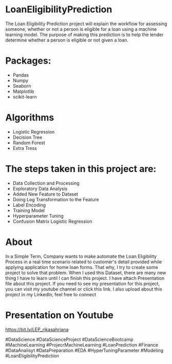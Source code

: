# LoanEligibilityPrediction
The Loan Eligibility Prediction project will explain the workflow for assessing someone, whether or not a person is eligible for a loan using a machine learning model. The purpose of making this prediction is to help the lender determine whether a person is eligible or not given a loan.

# Packages:
- Pandas
- Numpy
- Seaborn
- Matplotlib
- scikit-learn

# Algorithms

- Logistic Regression
- Decision Tree
- Random Forest
- Extra Tress

# The steps taken in this project are:
- Data Collection and Processing
- Exploratory Data Analysis
- Added New Feature to Dataset
- Doing Log Transformation to the Feature
- Label Encoding
- Training Model
- Hyperparameter Tuning
- Confusion Matrix Logistic Regression


# About

In a Simple Term, Company wants to make automate the Loan Eligibility Process in a real time scenario related to customer's detail provided while applying application for home loan forms. That why, I try to create some project to solve that problem. When I used this Dataset, there are many new thing I have to learn until I can finish this project. I have attach Presentation file about this project. If you need to see my presentation for this project, you can visit my youtube channel or click this link. I also upload about this project in my LinkedIn, feel free to connect


# Presentation on Youtube

https://bit.ly/LEP_rikasahriana


#DataScience #DataScienceProject #DataScienceBootcamp #MachineLearning #ProjecrMachineLearning #LoanPrediction #Finance #DataAnalisyt #DataPreparation #EDA #HyperTuningParameter #Modeling #LoanEligibilityPrediction

